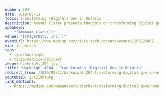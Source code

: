 ```yaml
---
number: 204
date: 2019-08-13
topic: Transforming (Digital) Gov in Ontario
description: Amanda Clarke presents thoughts on transforming digital government in Ontario.
speakers:
  - "[[Amanda Clarke]]"
venue: "[[PagerDuty, Inc.]]"
eventUrl: https://www.meetup.com/civic-tech-toronto/events/263196467
via: in-person
tags:
  - type/hacknight
  - topic/service-delivery
image: hacknight_204.jpg
title: "Hacknight #204 – Transforming (Digital) Gov in Ontario"
redirect_from: /2019/08/13/hacknight-204-transforming-digital-gov-in-ontario-with-amanda-clarke/
youtubeID: 25YZlmktGVg
link_mentions:
  - https://medium.com/@amandaerinclarke/transforming-digital-government-in-ontario-part-1-1ef2e5157108
---
```

